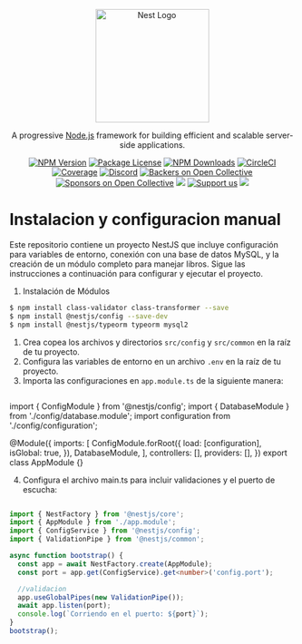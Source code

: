 <p align="center">
  <a href="http://nestjs.com/" target="blank"><img src="https://nestjs.com/img/logo-small.svg" width="200" alt="Nest Logo" /></a>
</p>

[circleci-image]: https://img.shields.io/circleci/build/github/nestjs/nest/master?token=abc123def456
[circleci-url]: https://circleci.com/gh/nestjs/nest

  <p align="center">A progressive <a href="http://nodejs.org" target="_blank">Node.js</a> framework for building efficient and scalable server-side applications.</p>
    <p align="center">
<a href="https://www.npmjs.com/~nestjscore" target="_blank"><img src="https://img.shields.io/npm/v/@nestjs/core.svg" alt="NPM Version" /></a>
<a href="https://www.npmjs.com/~nestjscore" target="_blank"><img src="https://img.shields.io/npm/l/@nestjs/core.svg" alt="Package License" /></a>
<a href="https://www.npmjs.com/~nestjscore" target="_blank"><img src="https://img.shields.io/npm/dm/@nestjs/common.svg" alt="NPM Downloads" /></a>
<a href="https://circleci.com/gh/nestjs/nest" target="_blank"><img src="https://img.shields.io/circleci/build/github/nestjs/nest/master" alt="CircleCI" /></a>
<a href="https://coveralls.io/github/nestjs/nest?branch=master" target="_blank"><img src="https://coveralls.io/repos/github/nestjs/nest/badge.svg?branch=master#9" alt="Coverage" /></a>
<a href="https://discord.gg/G7Qnnhy" target="_blank"><img src="https://img.shields.io/badge/discord-online-brightgreen.svg" alt="Discord"/></a>
<a href="https://opencollective.com/nest#backer" target="_blank"><img src="https://opencollective.com/nest/backers/badge.svg" alt="Backers on Open Collective" /></a>
<a href="https://opencollective.com/nest#sponsor" target="_blank"><img src="https://opencollective.com/nest/sponsors/badge.svg" alt="Sponsors on Open Collective" /></a>
  <a href="https://paypal.me/kamilmysliwiec" target="_blank"><img src="https://img.shields.io/badge/Donate-PayPal-ff3f59.svg"/></a>
    <a href="https://opencollective.com/nest#sponsor"  target="_blank"><img src="https://img.shields.io/badge/Support%20us-Open%20Collective-41B883.svg" alt="Support us"></a>
  <a href="https://twitter.com/nestframework" target="_blank"><img src="https://img.shields.io/twitter/follow/nestframework.svg?style=social&label=Follow"></a>
</p>
  <!--[![Backers on Open Collective](https://opencollective.com/nest/backers/badge.svg)](https://opencollective.com/nest#backer)
  [![Sponsors on Open Collective](https://opencollective.com/nest/sponsors/badge.svg)](https://opencollective.com/nest#sponsor)-->



# Instalacion y configuracion manual

Este repositorio contiene un proyecto NestJS que incluye configuración para variables de entorno, conexión con una base de datos MySQL, y la creación de un módulo completo para manejar libros. Sigue las instrucciones a continuación para configurar y ejecutar el proyecto.

1) Instalación de Módulos

```bash
$ npm install class-validator class-transformer --save
$ npm install @nestjs/config --save-dev
$ npm install @nestjs/typeorm typeorm mysql2
```
1. Crea copea los archivos y directorios `src/config` y `src/common` en la raíz de tu proyecto.
2. Configura las variables de entorno en un archivo `.env` en la raíz de tu proyecto.
3. Importa las configuraciones en `app.module.ts` de la siguiente manera:
   ```typescript
import { ConfigModule } from '@nestjs/config';
import { DatabaseModule } from './config/database.module';
import configuration from './config/configuration';

@Module({
  imports: [
    ConfigModule.forRoot({
      load: [configuration],
      isGlobal: true,
    }),
    DatabaseModule,
  ],
  controllers: [],
  providers: [],
})
export class AppModule {}

4. Configura el archivo main.ts para incluir validaciones y el puerto de escucha:

```typescript

import { NestFactory } from '@nestjs/core';
import { AppModule } from './app.module';
import { ConfigService } from '@nestjs/config';
import { ValidationPipe } from '@nestjs/common';

async function bootstrap() {
  const app = await NestFactory.create(AppModule);
  const port = app.get(ConfigService).get<number>('config.port');

  //validacion
  app.useGlobalPipes(new ValidationPipe());
  await app.listen(port);
  console.log(`Corriendo en el puerto: ${port}`);
}
bootstrap();
